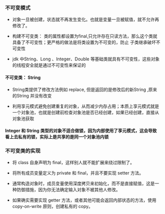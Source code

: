 ### 不可变模式

- 对象一旦被创建，状态就不再发生变化。也就是变量一旦被赋值，就不允许再修改了。

- 构建不可变类： 类的属性都设置为final,只允许存在只读方法，那么这个类就具备了不可变性；更严格的做法是将类设置为不可变的，防止 子类继承破坏不可变性


- jdk 中String、Long 、Integer、Double 等基础类就具有不可变性，这些对象的线程安全就是通过不可变性来保证的

#### 不可变类： String

- String类提供了修改方法例如 replace, 但是返回的是修改后的新String ,原来的String 并没有改变

- 利用享元模式避免创建重复的对象，从而减少内存占用；本质上享元模式就是一个对象池，也就是创建前检查对象池是否已经创建，如果已经创建，直接从对象池获取

#### Integer 和 String 类型的对象不适合做锁，因为内部使用了享元模式，这会导致看上去私有的锁，实际上是共享的是同一个对象池内锁

### 不可变类的实现

- 将 class 自身声明为 final，这样别人就不能扩展来绕过限制了。

- 将所有成员变量定义为 private 和 final，并且不要实现 setter 方法。

- 通常构造对象时，成员变量使用深度拷贝来初始化，而不是直接赋值，这是一种防御措施，因为你无法确定输入对象不被其他人修改。

- 如果确实需要实现 getter 方法，或者其他可能会返回内部状态的方法，使用 copy-on-write 原则，创建私有的 copy。
